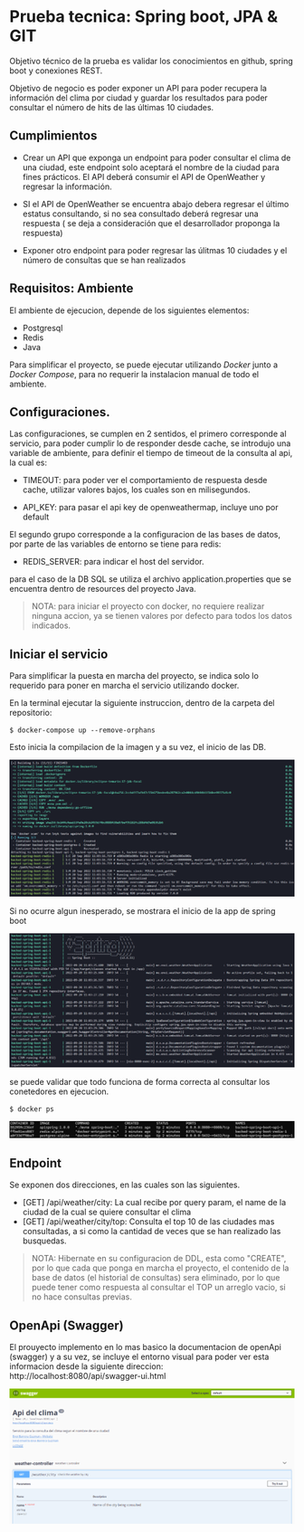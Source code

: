 # Prueba tecnica: Spring boot, JPA & GIT

Objetivo técnico de la prueba es validar los conocimientos en github, spring boot y conexiones
REST.

Objetivo de negocio es poder exponer un API para poder recupera la información del clima por
ciudad y guardar los resultados para poder consultar el número de hits de las últimas 10
ciudades.

## Cumplimientos

* Crear un API que exponga un endpoint para poder consultar el clima de una ciudad, este
endpoint solo aceptará el nombre de la ciudad para fines prácticos. El API deberá consumir el
API de OpenWeather y regresar la información.

* SI el API de OpenWeather se encuentra abajo debera regresar el último estatus consultando,
si no sea consultado deberá regresar una respuesta ( se deja a consideración que el
desarrollador proponga la respuesta)

* Exponer otro endpoint para poder regresar las úlitmas 10 ciudades y el número de consultas
que se han realizados

## Requisitos: Ambiente

El ambiente de ejecucion, depende de los siguientes elementos:

* Postgresql
* Redis
* Java

Para simplificar el proyecto, se puede ejecutar utilizando *Docker* junto a *Docker Compose*,
para no requerir la instalacion manual de todo el ambiente.

## Configuraciones.

Las configuraciones, se cumplen en 2 sentidos, el primero corresponde al servicio, para poder
cumplir lo de responder desde cache, se introdujo una variable de ambiente, para definir el tiempo
de timeout de la consulta al api, la cual es:

* TIMEOUT: para poder ver el comportamiento de respuesta desde cache, utilizar valores bajos, los cuales
son en milisegundos.

* API_KEY: para pasar el api key de openweathermap, incluye uno por default

El segundo grupo corresponde a la configuracion de las bases de datos, por parte de las variables de entorno
se tiene para redis:

* REDIS_SERVER: para indicar el host del servidor.

para el caso de la DB SQL se utiliza el archivo application.properties que se encuentra dentro de resources del
proyecto Java.

> NOTA: para iniciar el proyecto con docker, no requiere realizar ninguna accion, ya se tienen valores por defecto
para todos los datos indicados.

## Iniciar el servicio

Para simplificar la puesta en marcha del proyecto, se indica solo lo requerido para poner en marcha el servicio
utilizando docker.

En la terminal ejecutar la siguiente instruccion, dentro de la carpeta del repositorio:

```
$ docker-compose up --remove-orphans
```

Esto inicia la compilacion de la imagen y a su vez, el inicio de las DB.

![inicio](https://raw.githubusercontent.com/3l3n01/spring-boot-jpa/main/images/inicio.png)

Si no ocurre algun inesperado, se mostrara el inicio de la app de spring boot

![spring](https://raw.githubusercontent.com/3l3n01/spring-boot-jpa/main/images/inicializacion.png)

se puede validar que todo funciona de forma correcta al consultar los conetedores en ejecucion.

```
$ docker ps
```
![contenedores](https://raw.githubusercontent.com/3l3n01/spring-boot-jpa/main/images/contenedores.png)


## Endpoint

Se exponen dos direcciones, en las cuales son las siguientes.

* [GET] /api/weather/city: La cual recibe por query param, el name de la ciudad de la cual se quiere consultar el clima
* [GET] /api/weather/city/top: Consulta el top 10 de las ciudades mas consultadas, a si como la cantidad de veces que se han realizado las busquedas.

> NOTA: 
Hibernate en su configuracion de DDL, esta como "CREATE", por lo que cada que ponga en marcha el proyecto, el contenido de la base de datos (el historial de consultas)
sera eliminado, por lo que puede tener como respuesta al consultar el TOP un arreglo vacio, si no hace consultas previas.


## OpenApi (Swagger)

El prouyecto implemento en lo mas basico la documentacion de openApi (swagger) y a su vez, se incluye el entorno visual para poder ver esta informacion
desde la siguiente direccion: http://localhost:8080/api/swagger-ui.html

![api](https://raw.githubusercontent.com/3l3n01/spring-boot-jpa/main/images/swagger.png)

